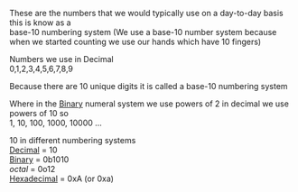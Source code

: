 ---
---

These are the numbers that we would typically use on a day-to-day basis this is know as a   
base-10 numbering system (We use a base-10 number system because when we started counting we use our hands which have 10 fingers)

Numbers we use in Decimal  
0,1,2,3,4,5,6,7,8,9

Because there are 10 unique digits it is called a base-10 numbering system

Where in the [Binary](Binary.md) numeral system we use powers of 2 in decimal we use powers of 10 so   
1, 10, 100, 1000, 10000 ...

10 in different numbering systems  
[Decimal](Decimal.md) = 10  
[Binary](Binary.md) = 0b1010  
*octal* = 0o12  
[Hexadecimal](Hexadecimal.md) = 0xA (or 0xa)
